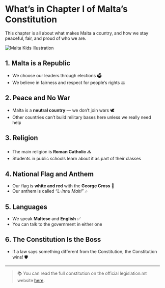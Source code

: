 # What’s in Chapter I of Malta’s Constitution

This chapter is all about what makes Malta a country, and how we stay peaceful, fair, and proud of who we are.

![Malta Kids Illustration](../../images/malta-kids.png)

## 1. Malta is a Republic

- We choose our leaders through elections 🗳️
- We believe in fairness and respect for people’s rights ⚖️

## 2. Peace and No War

- Malta is a **neutral country** — we don’t join wars 🕊️
- Other countries can’t build military bases here unless we really need help

## 3. Religion

- The main religion is **Roman Catholic** ⛪
- Students in public schools learn about it as part of their classes

## 4. National Flag and Anthem

- Our flag is **white and red** with the **George Cross** 🚩
- Our anthem is called _“L-Innu Malti”_ 🎶

## 5. Languages

- We speak **Maltese** and **English** ✅
- You can talk to the government in either one

## 6. The Constitution Is the Boss

- If a law says something different from the Constitution, the Constitution wins! 🛡️

---

> 📚 You can read the full constitution on the official legislation.mt website [here](https://legislation.mt/eli/const/eng).
